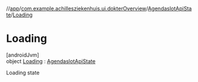 //[app](../../../../index.md)/[com.example.achillesziekenhuis.ui.dokterOverview](../../index.md)/[AgendaslotApiState](../index.md)/[Loading](index.md)

# Loading

[androidJvm]\
object [Loading](index.md) : [AgendaslotApiState](../index.md)

Loading state

